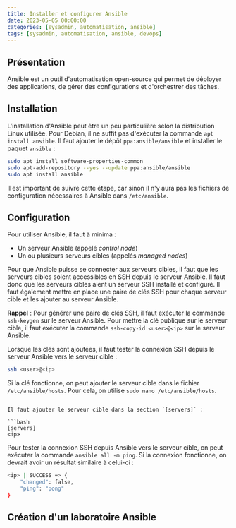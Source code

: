 ```yaml
---
title: Installer et configurer Ansible
date: 2023-05-05 00:00:00  
categories: [sysadmin, automatisation, ansible]
tags: [sysadmin, automatisation, ansible, devops]
---
```


## Présentation

Ansible est un outil d'automatisation open-source qui permet de déployer des applications, de gérer des configurations et d'orchestrer des tâches.

## Installation

L'installation d'Ansible peut être un peu particulière selon la distribution Linux utilisée. Pour Debian, il ne suffit pas d'exécuter la commande `apt install ansible`. Il faut ajouter le dépôt `ppa:ansible/ansible` et installer le paquet `ansible` :

```bash
sudo apt install software-properties-common
sudo apt-add-repository --yes --update ppa:ansible/ansible
sudo apt install ansible
```

Il est important de suivre cette étape, car sinon il n'y aura pas les fichiers de configuration nécessaires à Ansible dans `/etc/ansible`.

## Configuration

Pour utiliser Ansible, il faut à minima : 

- Un serveur Ansible (appelé *control node*)
- Un ou plusieurs serveurs cibles (appelés *managed nodes*)

Pour que Ansible puisse se connecter aux serveurs cibles, il faut que les serveurs cibles soient accessibles en SSH depuis le serveur Ansible. Il faut donc que les serveurs cibles aient un serveur SSH installé et configuré. Il faut également mettre en place une paire de clés SSH pour chaque serveur cible et les ajouter au serveur Ansible.

**Rappel** : Pour générer une paire de clés SSH, il faut exécuter la commande `ssh-keygen` sur le serveur Ansible. Pour mettre la clé publique sur le serveur cible, il faut exécuter la commande `ssh-copy-id <user>@<ip>` sur le serveur Ansible.

Lorsque les clés sont ajoutées, il faut tester la connexion SSH depuis le serveur Ansible vers le serveur cible :

```bash
ssh <user>@<ip>
```

Si la clé fonctionne, on peut ajouter le serveur cible dans le fichier `/etc/ansible/hosts`. Pour cela, on utilise `sudo nano /etc/ansible/hosts`.
```

Il faut ajouter le serveur cible dans la section `[servers]` :

```bash
[servers]
<ip>
```

Pour tester la connexion SSH depuis Ansible vers le serveur cible, on peut exécuter la commande `ansible all -m ping`. Si la connexion fonctionne, on devrait avoir un résultat similaire à celui-ci :

```bash
<ip> | SUCCESS => {
    "changed": false,
    "ping": "pong"
}
```

## Création d'un laboratoire Ansible

